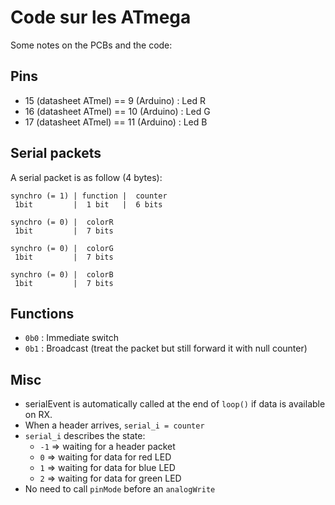 Code sur les ATmega
====

Some notes on the PCBs and the code:

## Pins

* 15 (datasheet ATmel) == 9 (Arduino) : Led R
* 16 (datasheet ATmel) == 10 (Arduino) : Led G
* 17 (datasheet ATmel) == 11 (Arduino) : Led B

## Serial packets

A serial packet is as follow (4 bytes):

```
synchro (= 1) | function |  counter
 1bit         |  1 bit   |  6 bits
```

```
synchro (= 0) |  colorR
 1bit         |  7 bits
```

```
synchro (= 0) |  colorG
 1bit         |  7 bits
```

```
synchro (= 0) |  colorB
 1bit         |  7 bits
```

## Functions

* `0b0` : Immediate switch
* `0b1` : Broadcast (treat the packet but still forward it with null counter)

## Misc

* serialEvent is automatically called at the end of `loop()` if data is available on RX.
* When a header arrives, `serial_i = counter`
* `serial_i` describes the state:
    * `-1` => waiting for a header packet
    * `0` => waiting for data for red LED
    * `1` => waiting for data for blue LED
    * `2` => waiting for data for green LED
* No need to call `pinMode` before an `analogWrite`
